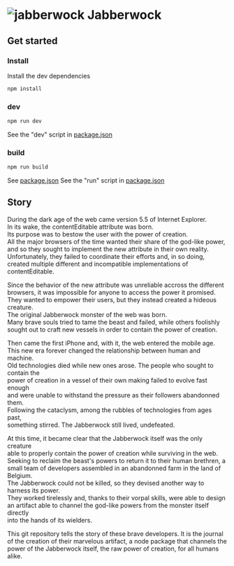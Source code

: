 # ![jabberwock](https://upload.wikimedia.org/wikipedia/commons/8/8a/Jabberwock_insignia.png) Jabberwock

## Get started
### Install
Install the dev dependencies
```bash
npm install
```

### dev
```bash
npm run dev
```
See the "dev" script in [package.json](./package.json)

### build
```bash
npm run build
```
See [package.json](./package.json)
See the "run" script in [package.json](./package.json)

## Story
During the dark age of the web came version 5.5 of Internet Explorer.\
In its wake, the contentEditable attribute was born.\
Its purpose was to bestow the user with the power of creation.\
All the major browsers of the time wanted their share of the god-like power,\
and so they sought to implement the new attribute in their own reality.\
Unfortunately, they failed to coordinate their efforts and, in so doing,\
created multiple different and incompatible implementations of contentEditable.

Since the behavior of the new attribute was unreliable accross the different\
browsers, it was impossible for anyone to access the power it promised.\
They wanted to empower their users, but they instead created a hideous creature.\
The original Jabberwock monster of the web was born.\
Many brave souls tried to tame the beast and failed, while others foolishly\
sought out to craft new vessels in order to contain the power of creation.

Then came the first iPhone and, with it, the web entered the mobile age.\
This new era forever changed the relationship between human and machine.\
Old technologies died while new ones arose. The people who sought to contain the\
power of creation in a vessel of their own making failed to evolve fast enough\
and were unable to withstand the pressure as their followers abandonned them.\
Following the cataclysm, among the rubbles of technologies from ages past,\
something stirred. The Jabberwock still lived, undefeated.

At this time, it became clear that the Jabberwock itself was the only creature\
able to properly contain the power of creation while surviving in the web.\
Seeking to reclaim the beast's powers to return it to their human brethren, a\
small team of developers assembled in an abandonned farm in the land of Belgium.\
The Jabberwock could not be killed, so they devised another way to harness its power.\
They worked tirelessly and, thanks to their vorpal skills, were able to design\
an artifact able to channel the god-like powers from the monster itself directly\
into the hands of its wielders.

This git repository tells the story of these brave developers. It is the journal\
of the creation of their marvelous artifact, a node package that channels the\
power of the Jabberwock itself, the raw power of creation, for all humans alike.
